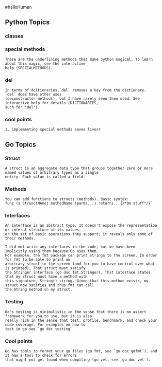#helloHuman
## Python Topics
### classes
### special methods
	These are the underlining methods that make python mogical. To learn about this magic, see the interactive
    help (SPECIALMETHODS).
### del
	In terms of dcitionaries,`del` removes a key from the dictionary. `del` does have other uses
    (deconstructor methods), but I have rarely seen them used. See interactive help for details (DICTIONARIES,
    such for "del").
### cool points
	1. implementing special methods saves lives!

## Go Topics
### Struct
	A struct is an aggregate data type that groups together zero or more named values of arbitrary types as a single
    entity. Each value is called a field.
### Methods
	You can add functions to structs (methods). Basic syntax:
    func (s StrunctNAme) methodName (parms...) returns...{/*Do stuff*/}`
### Interfaces
	An interface is an abstract type. It doesn't expose the representation or interal structure of its values,
    or the set of basic operations they support; it reveals only some of their methods.

    I did not write any interfaces in the code, but we have been implicitly using them because Go uses them.
    For example, the fmt package can print strings to the screen. In order for fmt to be able to print an
    arbitrary struct to the screen (and for you to have control over what is printed), That struct must satisfy
    the Stringer interface (go doc fmt.Stringer). That interface states that my struct must have a method with
    this signature, String() string. Given that this method exists, my struct now satifies and thus fmt can call
    the String method on my struct.
### Testing
	Go's testing is minimalistic in the sense that there is no assert framework for you to use, but it is also
    really rich in the sense that test, profile, benchmark, and check your code coverage. For examples on how to
    test in go see `go doc testing`
### Cool points
	Go has tools to format your go files (go fmt, see `go doc gofmt`), and it has a tool to check for errors
    that might not get found when compiling (go vet, see `go doc vet`).